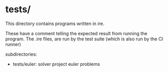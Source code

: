 # tests/

This directory contains programs written in ire.

These have a comment telling the expected result from running the program.
The .ire files, are run by the test suite (which is also run by the CI runner)

subdirectories:
 - tests/euler: solver project euler problems
